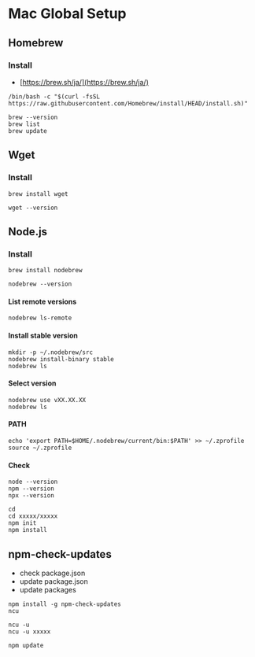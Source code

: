 Mac Global Setup
================

Homebrew
----------------------------------------

### Install

* [https://brew.sh/ja/](https://brew.sh/ja/)

```
/bin/bash -c "$(curl -fsSL https://raw.githubusercontent.com/Homebrew/install/HEAD/install.sh)"

brew --version
brew list
brew update
```


Wget
----------------------------------------

### Install

```
brew install wget

wget --version
```


Node.js
------------------------------

### Install

```
brew install nodebrew

nodebrew --version
```

#### List remote versions
```
nodebrew ls-remote
```

#### Install stable version
```
mkdir -p ~/.nodebrew/src
nodebrew install-binary stable
nodebrew ls
```

#### Select version
```
nodebrew use vXX.XX.XX
nodebrew ls
```

#### PATH
```
echo 'export PATH=$HOME/.nodebrew/current/bin:$PATH' >> ~/.zprofile
source ~/.zprofile
```

#### Check
```
node --version
npm --version
npx --version
```

```
cd
cd xxxxx/xxxxx
npm init
npm install
```

## npm-check-updates

* check package.json
* update package.json
* update packages


```
npm install -g npm-check-updates
ncu

ncu -u
ncu -u xxxxx

npm update
```
